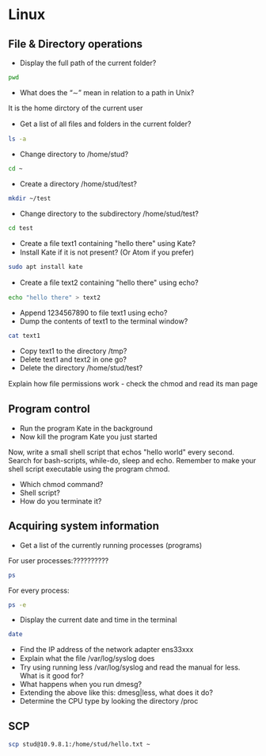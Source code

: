 # Linux
## File & Directory operations

* Display the full path of the current folder?

``` bash
pwd
```

* What does the “∼” mean in relation to a path in Unix?

It is the home dirctory of the current user

* Get a list of all ﬁles and folders in the current folder?

``` bash
ls -a
```

* Change directory to /home/stud?

``` bash
cd ~
```

* Create a directory /home/stud/test?

``` bash
mkdir ~/test
```

* Change directory to the subdirectory /home/stud/test?

``` bash
cd test
```

* Create a ﬁle text1 containing "hello there" using Kate?
* Install Kate if it is not present? (Or Atom if you prefer)

``` bash
sudo apt install kate
```

* Create a ﬁle text2 containing "hello there" using echo?

``` bash
echo "hello there" > text2
```

* Append 1234567890 to file text1 using echo?
* Dump the contents of text1 to the terminal window?

``` bash
cat text1
```

* Copy text1 to the directory /tmp?
* Delete text1 and text2 in one go?
* Delete the directory /home/stud/test?

Explain how ﬁle permissions work - check the chmod and read its man page

## Program control

* Run the program Kate in the background
* Now kill the program Kate you just started

Now, write a small shell script that echos "hello world" every second. Search for bash-scripts, while-do, sleep and echo. Remember to make your shell script executable using the program chmod.

* Which chmod command?
* Shell script?
* How do you terminate it?

## Acquiring system information

* Get a list of the currently running processes (programs)

For user processes:??????????

``` bash
ps
```

For every process:

``` bash
ps -e
```

* Display the current date and time in the terminal

``` bash
date
```

* Find the IP address of the network adapter ens33xxx
* Explain what the ﬁle /var/log/syslog does
* Try using running less /var/log/syslog and read the manual for less. What is it good for?
* What happens when you run dmesg?
* Extending the above like this: dmesg|less, what does it do?
* Determine the CPU type by looking the directory /proc

## SCP

``` bash
scp stud@10.9.8.1:/home/stud/hello.txt ~
```
